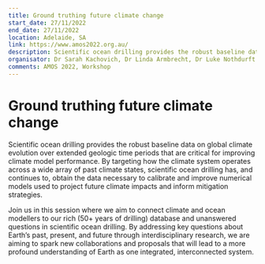 ```yaml
---
title: Ground truthing future climate change
start_date: 27/11/2022
end_date: 27/11/2022
location: Adelaide, SA
link: https://www.amos2022.org.au/
description: Scientific ocean drilling provides the robust baseline data on global climate evolution over extended geologic time periods that are critical for improving climate model performance. By targeting how the climate system operates across a wide array of past climate states, scientific ocean drilling has, and continues to, obtain the data necessary to calibrate and improve numerical models used to project future climate impacts and inform mitigation strategies.
organisator: Dr Sarah Kachovich, Dr Linda Armbrecht, Dr Luke Nothdurft
comments: AMOS 2022, Workshop
---
```


# Ground truthing future climate change

Scientific ocean drilling provides the robust baseline data on global climate evolution over extended geologic time periods that are critical for improving climate model performance. By targeting how the climate system operates across a wide array of past climate states, scientific ocean drilling has, and continues to, obtain the data necessary to calibrate and improve numerical models used to project future climate impacts and inform mitigation strategies.

Join us in this session where we aim to connect climate and ocean modellers to our rich (50+ years of drilling) database and unanswered questions in scientific ocean drilling. By addressing key questions about Earth’s past, present, and future through interdisciplinary research, we are aiming to spark new collaborations and proposals that will lead to a more profound understanding of Earth as one integrated, interconnected system.
